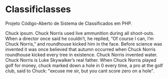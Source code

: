 Classificlasses
=================

Projeto Código-Aberto de Sistema de Classificados em PHP.

Chuck ipsum. Chuck Norris used live ammunition during all shoot-outs. When a director once said he couldn’t, he replied, “Of course I can, I’m Chuck Norris,” and roundhouse kicked him in the face. Before science was invented it was once believed that autumn occurred when Chuck Norris roundhouse kicked every tree in existence. Chuck Norris invented water. Chuck Norris is Luke Skywalker’s real father. When Chuck Norris played golf for money, chuck marked down a hole in 0 every time, a pro at the golf club, said to Chuck: "excuse me sir, but you cant score zero on a hole".
